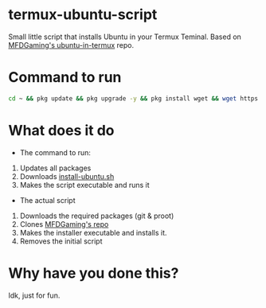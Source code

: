 # termux-ubuntu-script
Small little script that installs Ubuntu in your Termux Teminal. Based on [MFDGaming's ubuntu-in-termux](https://github.com/MFDGaming/ubuntu-in-termux) repo.
# Command to run
```bash
cd ~ && pkg update && pkg upgrade -y && pkg install wget && wget https://raw.githubusercontent.com/LolproDoesStuff/termux-ubuntu-script/refs/heads/main/install-ubuntu.sh && chmod +x install-ubuntu.sh && ./install-ubuntu.sh && cd ubuntu-in-termux
```
# What does it do
- The command to run:

1. Updates all packages
2. Downloads [install-ubuntu.sh](https://raw.githubusercontent.com/LolproDoesStuff/termux-ubuntu-script/refs/heads/main/install-ubuntu.sh)
3. Makes the script executable and runs it

- The actual script
1. Downloads the required packages (git & proot)
2. Clones [MFDGaming's repo](https://github.com/MFDGaming/ubuntu-in-termux)
3. Makes the installer executable and installs it.
4. Removes the initial script

# Why have you done this?
Idk, just for fun.
